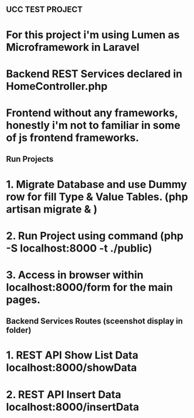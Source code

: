 ## UCC TEST PROJECT

# For this project i'm using Lumen as Microframework in Laravel

# Backend REST Services declared in HomeController.php

# Frontend without any frameworks, honestly i'm not to familiar in some of js frontend frameworks.

## Run Projects
# 1. Migrate Database and use Dummy row for fill Type & Value Tables. (php artisan migrate & )
# 2. Run Project using command (php -S localhost:8000 -t ./public)
# 3. Access in browser within localhost:8000/form for the main pages.

## Backend Services Routes (sceenshot display in folder)
# 1. REST API Show List Data localhost:8000/showData 
# 2. REST API Insert Data localhost:8000/insertData